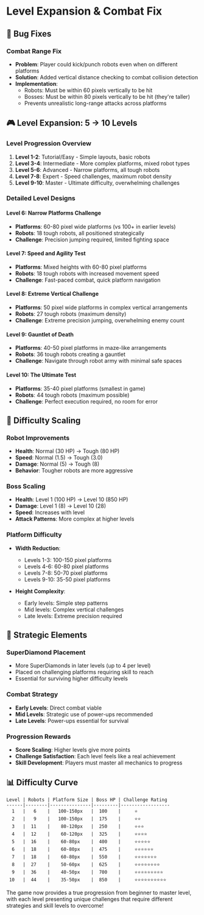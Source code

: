 # Level Expansion & Combat Fix

## 🐛 Bug Fixes

### Combat Range Fix
- **Problem**: Player could kick/punch robots even when on different platforms
- **Solution**: Added vertical distance checking to combat collision detection
- **Implementation**: 
  - Robots: Must be within 60 pixels vertically to be hit
  - Bosses: Must be within 80 pixels vertically to be hit (they're taller)
  - Prevents unrealistic long-range attacks across platforms

## 🎮 Level Expansion: 5 → 10 Levels

### Level Progression Overview
1. **Level 1-2**: Tutorial/Easy - Simple layouts, basic robots
2. **Level 3-4**: Intermediate - More complex platforms, mixed robot types
3. **Level 5-6**: Advanced - Narrow platforms, all tough robots
4. **Level 7-8**: Expert - Speed challenges, maximum robot density
5. **Level 9-10**: Master - Ultimate difficulty, overwhelming challenges

### Detailed Level Designs

#### Level 6: Narrow Platforms Challenge
- **Platforms**: 60-80 pixel wide platforms (vs 100+ in earlier levels)
- **Robots**: 18 tough robots, all positioned strategically
- **Challenge**: Precision jumping required, limited fighting space

#### Level 7: Speed and Agility Test
- **Platforms**: Mixed heights with 60-80 pixel platforms
- **Robots**: 18 tough robots with increased movement speed
- **Challenge**: Fast-paced combat, quick platform navigation

#### Level 8: Extreme Vertical Challenge
- **Platforms**: 50 pixel wide platforms in complex vertical arrangements
- **Robots**: 27 tough robots (maximum density)
- **Challenge**: Extreme precision jumping, overwhelming enemy count

#### Level 9: Gauntlet of Death
- **Platforms**: 40-50 pixel platforms in maze-like arrangements
- **Robots**: 36 tough robots creating a gauntlet
- **Challenge**: Navigate through robot army with minimal safe spaces

#### Level 10: The Ultimate Test
- **Platforms**: 35-40 pixel platforms (smallest in game)
- **Robots**: 44 tough robots (maximum possible)
- **Challenge**: Perfect execution required, no room for error

## 💪 Difficulty Scaling

### Robot Improvements
- **Health**: Normal (30 HP) → Tough (80 HP)
- **Speed**: Normal (1.5) → Tough (3.0)
- **Damage**: Normal (5) → Tough (8)
- **Behavior**: Tougher robots are more aggressive

### Boss Scaling
- **Health**: Level 1 (100 HP) → Level 10 (850 HP)
- **Damage**: Level 1 (8) → Level 10 (28)
- **Speed**: Increases with level
- **Attack Patterns**: More complex at higher levels

### Platform Difficulty
- **Width Reduction**: 
  - Levels 1-3: 100-150 pixel platforms
  - Levels 4-6: 60-80 pixel platforms  
  - Levels 7-8: 50-70 pixel platforms
  - Levels 9-10: 35-50 pixel platforms

- **Height Complexity**:
  - Early levels: Simple step patterns
  - Mid levels: Complex vertical challenges
  - Late levels: Extreme precision required

## 🎯 Strategic Elements

### SuperDiamond Placement
- More SuperDiamonds in later levels (up to 4 per level)
- Placed on challenging platforms requiring skill to reach
- Essential for surviving higher difficulty levels

### Combat Strategy
- **Early Levels**: Direct combat viable
- **Mid Levels**: Strategic use of power-ups recommended
- **Late Levels**: Power-ups essential for survival

### Progression Rewards
- **Score Scaling**: Higher levels give more points
- **Challenge Satisfaction**: Each level feels like a real achievement
- **Skill Development**: Players must master all mechanics to progress

## 📊 Difficulty Curve

```
Level | Robots | Platform Size | Boss HP | Challenge Rating
------|--------|---------------|---------|------------------
  1   |   6    |   100-150px   |  100    |     ⭐
  2   |   9    |   100-150px   |  175    |     ⭐⭐
  3   |  11    |    80-120px   |  250    |     ⭐⭐⭐
  4   |  12    |    60-120px   |  325    |     ⭐⭐⭐⭐
  5   |  16    |    60-80px    |  400    |     ⭐⭐⭐⭐⭐
  6   |  18    |    60-80px    |  475    |     ⭐⭐⭐⭐⭐⭐
  7   |  18    |    60-80px    |  550    |     ⭐⭐⭐⭐⭐⭐⭐
  8   |  27    |    50-60px    |  625    |     ⭐⭐⭐⭐⭐⭐⭐⭐
  9   |  36    |    40-50px    |  700    |     ⭐⭐⭐⭐⭐⭐⭐⭐⭐
 10   |  44    |    35-50px    |  850    |     ⭐⭐⭐⭐⭐⭐⭐⭐⭐⭐
```

The game now provides a true progression from beginner to master level, with each level presenting unique challenges that require different strategies and skill levels to overcome!
